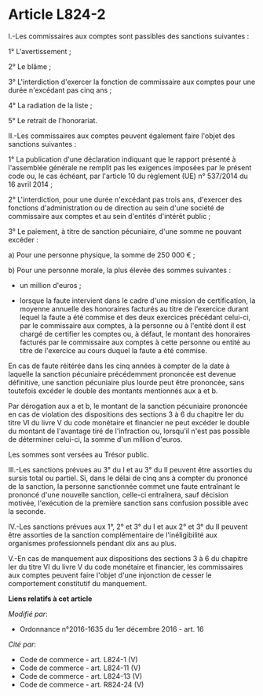 # Article L824-2

I.-Les commissaires aux comptes sont passibles des sanctions suivantes : 

1° L'avertissement ; 

2° Le blâme ; 

3° L'interdiction d'exercer la fonction de commissaire aux comptes pour une durée n'excédant pas cinq ans ; 

4° La radiation de la liste ; 

5° Le retrait de l'honorariat. 

II.-Les commissaires aux comptes peuvent également faire l'objet des sanctions suivantes : 

1° La publication d'une déclaration indiquant que le rapport présenté à l'assemblée générale ne remplit pas les exigences
imposées par le présent code ou, le cas échéant, par l'article 10 du règlement (UE) n° 537/2014 du 16 avril 2014 ; 

2° L'interdiction, pour une durée n'excédant pas trois ans, d'exercer des fonctions d'administration ou de direction au sein
d'une société de commissaire aux comptes et au sein d'entités d'intérêt public ; 

3° Le paiement, à titre de sanction pécuniaire, d'une somme ne pouvant excéder : 

a) Pour une personne physique, la somme de 250 000 € ; 

b) Pour une personne morale, la plus élevée des sommes suivantes : 

- un million d'euros ; 

- lorsque la faute intervient dans le cadre d'une mission de certification, la moyenne annuelle des honoraires facturés au
titre de l'exercice durant lequel la faute a été commise et des deux exercices précédant celui-ci, par le commissaire aux
comptes, à la personne ou à l'entité dont il est chargé de certifier les comptes ou, à défaut, le montant des honoraires
facturés par le commissaire aux comptes à cette personne ou entité au titre de l'exercice au cours duquel la faute a été
commise. 

En cas de faute réitérée dans les cinq années à compter de la date à laquelle la sanction pécuniaire précédemment prononcée
est devenue définitive, une sanction pécuniaire plus lourde peut être prononcée, sans toutefois excéder le double des
montants mentionnés aux a et b. 

Par dérogation aux a et b, le montant de la sanction pécuniaire prononcée en cas de violation des dispositions des sections 3
à 6 du chapitre Ier du titre VI du livre V du code monétaire et financier ne peut excéder le double du montant de l'avantage
tiré de l'infraction ou, lorsqu'il n'est pas possible de déterminer celui-ci, la somme d'un million d'euros.

Les sommes sont versées au Trésor public. 

III.-Les sanctions prévues au 3° du I et au 3° du II peuvent être assorties du sursis total ou partiel. Si, dans le délai de
cinq ans à compter du prononcé de la sanction, la personne sanctionnée commet une faute entraînant le prononcé d'une nouvelle
sanction, celle-ci entraînera, sauf décision motivée, l'exécution de la première sanction sans confusion possible avec la
seconde. 

IV.-Les sanctions prévues aux 1°, 2° et 3° du I et aux 2° et 3° du II peuvent être assorties de la sanction complémentaire de
l'inéligibilité aux organismes professionnels pendant dix ans au plus. 

V.-En cas de manquement aux dispositions des sections 3 à 6 du chapitre Ier du titre VI du livre V du code monétaire et
financier, les commissaires aux comptes peuvent faire l'objet d'une injonction de cesser le comportement constitutif du
manquement.

**Liens relatifs à cet article**

_Modifié par_:

  - Ordonnance n°2016-1635 du 1er décembre 2016 - art. 16

_Cité par_:

  - Code de commerce - art. L824-1 (V)
  - Code de commerce - art. L824-11 (V)
  - Code de commerce - art. L824-13 (V)
  - Code de commerce - art. R824-24 (V)
